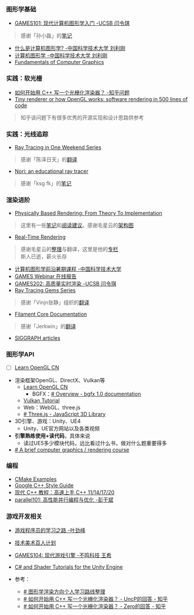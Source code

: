 ### 图形学基础

- [GAMES101: 现代计算机图形学入门 -UCSB 闫令琪](https://link.zhihu.com/?target=https%3A//sites.cs.ucsb.edu/~lingqi/teaching/games101.html)

> 感谢「孙小磊」的[笔记](https://www.zhihu.com/column/c_1249465121615204352)

- [什么是计算机图形学? -中国科学技术大学 刘利刚](https://link.zhihu.com/?target=http%3A//staff.ustc.edu.cn/~lgliu/Resources/CG/What_is_CG.htm)
- [计算机图形学 -中国科学技术大学 刘利刚](https://link.zhihu.com/?target=http%3A//staff.ustc.edu.cn/~lgliu/Courses/ComputerGraphics_2020_spring-summer/default.htm)
- [Fundamentals of Computer Graphics](https://link.zhihu.com/?target=https%3A//book.douban.com/subject/26868819/)

### 实践：软光栅

- [如何开始用 C++ 写一个光栅化渲染器？ -知乎问题](https://www.zhihu.com/question/24786878/answer/1483055155)
- [Tiny renderer or how OpenGL works: software rendering in 500 lines of code](https://link.zhihu.com/?target=https%3A//github.com/ssloy/tinyrenderer/wiki)

> 知乎该问题下有很多优秀的开源实现和设计思路供参考

### 实践：光线追踪

- [Ray Tracing in One Weekend Series](https://link.zhihu.com/?target=https%3A//raytracing.github.io/)

> 感谢「陈泽日天」的[翻译](https://zhuanlan.zhihu.com/p/128582904)

- [Nori: an educational ray tracer](https://link.zhihu.com/?target=https%3A//wjakob.github.io/nori/%23)

> 感谢「ksg fk」的[笔记](https://www.zhihu.com/column/c_1407025850030698496)

### 渲染进阶

- [Physically Based Rendering: From Theory To Implementation](https://link.zhihu.com/?target=https%3A//www.pbr-book.org/3ed-2018/contents)

> 这里有一些[笔记](https://link.zhihu.com/?target=https%3A//dezeming.top/%3Fpage_id%3D50)和[阅读建议](https://www.zhihu.com/question/309420057/answer/652338038)。感谢毛星云的[架构图](https://link.zhihu.com/?target=https%3A//raw.githubusercontent.com/QianMo/PBR-White-Paper/master/media/PBR-White-Paper-Knowledge-Architecture-1.0.png)

- [Real-Time Rendering](https://link.zhihu.com/?target=https%3A//www.realtimerendering.com/)

> 感谢毛星云的[整理](https://zhuanlan.zhihu.com/p/26259772)与翻译，这里是他的[专栏](https://www.zhihu.com/column/game-programming)  
> 斯人已逝，薪火长存

- [计算机图形学前沿暑期课程 -中国科学技术大学](https://link.zhihu.com/?target=https%3A//space.bilibili.com/1598639097/video)
- [GAMES Webinar 在线报告](https://link.zhihu.com/?target=https%3A//space.bilibili.com/512313464)
- [GAMES202: 高质量实时渲染 -UCSB 闫令琪](https://link.zhihu.com/?target=https%3A//sites.cs.ucsb.edu/~lingqi/teaching/games202.html)
- [Ray Tracing Gems Series](https://link.zhihu.com/?target=https%3A//www.realtimerendering.com/raytracinggems/)

> 感谢「Vinjn张静」组织的[翻译](https://link.zhihu.com/?target=https%3A//item.jd.com/10037028085354.html)

- [Filament Core Documentation](https://link.zhihu.com/?target=https%3A//google.github.io/filament/documentation/)

> 感谢「Jerkwin」的[翻译](https://link.zhihu.com/?target=https%3A//github.com/Jerkwin/filamentcn)

- [SIGGRAPH articles](https://link.zhihu.com/?target=https%3A//kesen.realtimerendering.com/)

### 图形学API

- [ ] [Learn OpenGL CN](https://learnopengl-cn.github.io/)

- 渲染框架OpenGL、DirectX、Vulkan等
	- [Learn OpenGL CN](https://learnopengl-cn.github.io/)
		- BGFX：[# Overview - bgfx 1.0 documentation](https://bkaradzic.github.io/bgfx/overview.html)
	- [Vulkan Tutorial](https://vulkan-tutorial.com/)
	- Web：WebGL、three.js
	- [# Three.js - JavaScript 3D Library](https://link.zhihu.com/?target=https%3A//threejs.org/)
- 3D引擎、游戏：Unity、UE4
	- Unity、UE官方网站以及各类视频
- **引擎熟练使用+读代码**，具体来说
	- 读过UE5多少模块代码，远比看过什么书，做对什么题重要得多
- [# A brief computer graphics / rendering course](https://github.com/ssloy/tinyrenderer)

### 编程

- [CMake Examples](https://link.zhihu.com/?target=https%3A//github.com/ttroy50/cmake-examples)
- [Google C++ Style Guide](https://link.zhihu.com/?target=https%3A//google.github.io/styleguide/cppguide.html)
- [现代 C++ 教程：高速上手 C++ 11/14/17/20](https://link.zhihu.com/?target=https%3A//changkun.de/modern-cpp/)
- [parallel101: 高性能并行编程与优化 -彭于斌](https://link.zhihu.com/?target=https%3A//github.com/parallel101/course)

### 游戏开发相关

- [游戏程序员的学习之路 -叶劲峰](https://link.zhihu.com/?target=https%3A//github.com/miloyip/game-programmer/)
- [技术美术百人计划](https://link.zhihu.com/?target=https%3A//space.bilibili.com/7398208/video)
- [GAMES104: 现代游戏引擎 -不鸣科技 王希](https://link.zhihu.com/?target=https%3A//games104.boomingtech.com/)
- [C# and Shader Tutorials for the Unity Engine](https://link.zhihu.com/?target=https%3A//catlikecoding.com/unity/tutorials/)

- 参考：
	- [# 图形学渲染方向个人学习路线整理](https://zhuanlan.zhihu.com/p/445343440)
	- [# 如何开始用 C++ 写一个光栅化渲染器？ - UncP的回答 - 知乎](https://www.zhihu.com/question/24786878/answer/127484388)
	- [# 如何开始用 C++ 写一个光栅化渲染器？ - Zero的回答 - 知乎](https://www.zhihu.com/question/24786878/answer/401447840)